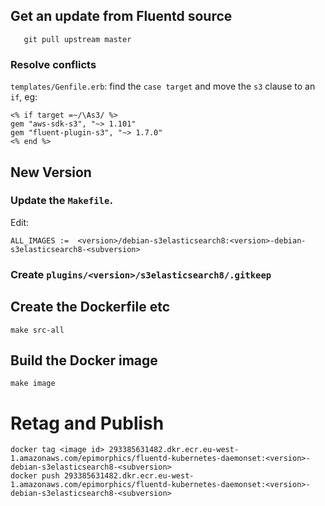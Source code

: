 ## Get an update from Fluentd source

```
   git pull upstream master
```

### Resolve conflicts

`templates/Genfile.erb`: find the `case target` and move the `s3` clause to an `if`, eg:

```
<% if target =~/\As3/ %>
gem "aws-sdk-s3", "~> 1.101"
gem "fluent-plugin-s3", "~> 1.7.0"
<% end %>
```

## New Version

### Update the `Makefile`.

Edit:
```
ALL_IMAGES :=  <version>/debian-s3elasticsearch8:<version>-debian-s3elasticsearch8-<subversion>
```

### Create `plugins/<version>/s3elasticsearch8/.gitkeep`

## Create the Dockerfile etc

```
make src-all
```

## Build the Docker image

```
make image
```

# Retag and Publish

```
docker tag <image id> 293385631482.dkr.ecr.eu-west-1.amazonaws.com/epimorphics/fluentd-kubernetes-daemonset:<version>-debian-s3elasticsearch8-<subversion>
docker push 293385631482.dkr.ecr.eu-west-1.amazonaws.com/epimorphics/fluentd-kubernetes-daemonset:<version>-debian-s3elasticsearch8-<subversion>
```
